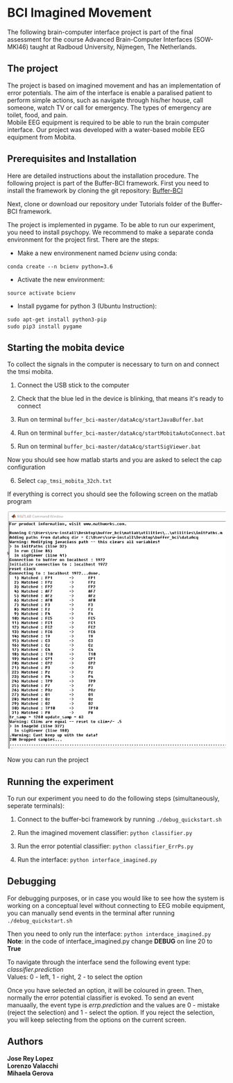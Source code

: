 # BCI Imagined Movement

The following brain-computer interface project is part of the final assessment for the course Advanced Brain-Computer Interfaces (SOW-MKI46) taught at Radboud University, Nijmegen, The Netherlands.

## The project
The project is based on imagined movement and has an implementation of error potentials. The aim of the interface is enable a paralised patient to perform simple actions, such as navigate through his/her house, call someone, watch TV or call for emergency. The types of emergency are toilet, food, and pain.  
Mobile EEG equipment is required to be able to run the brain computer interface. Our project was developed with a water-based mobile EEG equipment from Mobita.

## Prerequisites and Installation
Here are detailed instructions about the installation procedure. 
The following project is part of the Buffer-BCI framework. First you need to install the framework by cloning the git repository: [Buffer-BCI](https://github.com/jadref/buffer_bci)

Next, clone or download our repository under Tutorials folder of the Buffer-BCI framework.

The project is implemented in pygame. To be able to run our experiment, you need to install psychopy. We recommend to make a separate conda environment for the project first. There are the steps:

* Make a new environmenent named *bcienv* using conda:
```
conda create --n bcienv python=3.6 
```
* Activate the new environment:
```
source activate bcienv
```
* Install pygame for python 3 (Ubuntu Instruction):
```
sudo apt-get install python3-pip
sudo pip3 install pygame
```

## Starting the mobita device

To collect the signals in the computer is necessary to turn on and connect the tmsi mobita.

1. Connect the USB stick to the computer

2. Check that the blue led in the device is blinking, that means it's ready to connect

3. Run on terminal `buffer_bci-master/dataAcq/startJavaBuffer.bat`

4. Run on terminal `buffer_bci-master/dataAcq/startMobitaAutoConnect.bat`

5. Run on terminal `buffer_bci-master/dataAcq/startSigViewer.bat`

Now you should see how matlab starts and you are asked to select the cap configuration 

6. Select `cap_tmsi_mobita_32ch.txt`

If everything is correct you should see the following screen on the matlab program

![](https://raw.githubusercontent.com/JoseReyL/BCI-project/master/channels.png)

Now you can run the project

## Running the experiment
To run our experiment you need to do the following steps (simultaneously, seperate terminals):

1. Connect to the buffer-bci framework by running `./debug_quickstart.sh`

2. Run the imagined movement classifier: `python classifier.py`

3. Run the error potential classifier: `python classifier_ErrPs.py`

4. Run the interface: `python interface_imagined.py`

## Debugging
For debugging purposes, or in case you would like to see how the system is working on a conceptual level without connecting to EEG mobile equipment, you can manually send events in the terminal after running `./debug_quickstart.sh`

Then you need to only run the interface: `python interdace_imagined.py`  
**Note**: in the code of interface_imagined.py change **DEBUG** on line 20 to **True**

To navigate through the interface send the following event type: *classifier.prediction*  
Values: 0 - left, 1 - right, 2 - to select the option  

Once you have selected an option, it will be coloured in green. Then, normally the error potential classifier is evoked. To send an event manuaally, the event type is *errp.prediction* and the values are 0 - mistake (reject the selection) and 1 - select the option. If you reject the selection, you will keep selecting from the options on the current screen. 



## Authors
**Jose Rey Lopez**  
**Lorenzo Valacchi**  
**Mihaela Gerova**  
